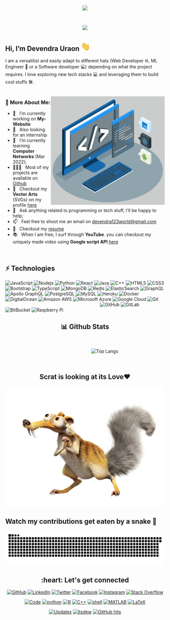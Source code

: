 
<h1 align="center">
  <a href="https://git.io/typing-svg">
    <img src="https://readme-typing-svg.herokuapp.com/?lines=Hello,+There!+👋;This+is+Devendra+Uraon;Nice+to+meet+you!&center=true&size=33">
    <p align="centre">
  <img src="https://capsule-render.vercel.app/api?type=waving&color=gradient&height=60&section=footer"/>
</p>
  </a>
</h1>



## Hi, I’m Devendra Uraon <img src="https://github.com/itsdew/Live-in-Action/blob/main/Actions/wave.gif" width="30px">



I am a versatilist and easily adapt to different hats (Web Developer 🌐, ML Engineer 🤖 or a Software developer 💻) depending on what the project requires. I love exploring new tech stacks 💻 and leveraging them to build cool stuffs 🛠️. 
<br/>
<br/>

<img align="right" alt="GIF" src="https://github.com/itsdew/Live-in-Action/blob/main/Actions/techstack.gif" width="360px"/>
  
### 🧐 More About Me:

- 🔭 &nbsp; I’m currently working on **My-Website**
- 🤝 &nbsp; Also looking for an internship
- 🌱 &nbsp; I’m currently learning **Computer Networks** (Mar 2022); 
- 👨🏻‍💻 &nbsp; Most of my projects are available on [Github](https://github.com/itsdew?tab=repositories)
- 🎨 &nbsp; Checkout my **Vector Arts** (SVGs) on my profile [here](https://instagram.com/dew_code_)
- 💬 &nbsp; Ask anything related to programming or tech stuff, I'll be happy to help;
- 📫 &nbsp; Feel free to shoot me an email on [devendra123world@gmail.com](mailto:devendra123world@gmail.com)
- 📝 &nbsp; Checkout my [resume](https://drive.google.com/file/d/1w0a0dba46ph1R_dAKOkRTJKrulSuOdcn/view?usp=sharing)
- 📚 &nbsp; When I am free, I surf through **YouTube**. you can checkout my uniquely made video using **Google script API** [here](https://www.youtube.com/watch?v=OrydNeJQMHk)

<br>

  
  ## ⚡ Technologies

![JavaScript](https://img.shields.io/badge/-JavaScript-black?style=flat-square&logo=javascript)
![Nodejs](https://img.shields.io/badge/-Nodejs-black?style=flat-square&logo=Node.js)
![Python](https://img.shields.io/badge/-Python-black?style=flat-square&logo=Python)
![React](https://img.shields.io/badge/-React-black?style=flat-square&logo=react)
![Java](https://img.shields.io/badge/-java-E34A86?style=flat-square&logo=java)
![C++](https://img.shields.io/badge/-C++-00599C?style=flat-square&logo=c)
![HTML5](https://img.shields.io/badge/-HTML5-E34F26?style=flat-square&logo=html5&logoColor=white)
![CSS3](https://img.shields.io/badge/-CSS3-1572B6?style=flat-square&logo=css3)
![Bootstrap](https://img.shields.io/badge/-Bootstrap-563D7C?style=flat-square&logo=bootstrap)
![TypeScript](https://img.shields.io/badge/-TypeScript-007ACC?style=flat-square&logo=typescript)
![MongoDB](https://img.shields.io/badge/-MongoDB-black?style=flat-square&logo=mongodb)
![Redis](https://img.shields.io/badge/-Redis-black?style=flat-square&logo=Redis)
![ElasticSearch](https://img.shields.io/badge/-ElasticSearch-005571?style=flat-square&logo=elasticsearch)
![GraphQL](https://img.shields.io/badge/-GraphQL-E10098?style=flat-square&logo=graphql)
![Apollo GraphQL](https://img.shields.io/badge/-Apollo%20GraphQL-311C87?style=flat-square&logo=apollo-graphql)
![PostgreSQL](https://img.shields.io/badge/-PostgreSQL-336791?style=flat-square&logo=postgresql)
![MySQL](https://img.shields.io/badge/-MySQL-black?style=flat-square&logo=mysql)
![Heroku](https://img.shields.io/badge/-Heroku-430098?style=flat-square&logo=heroku)
![Docker](https://img.shields.io/badge/-Docker-black?style=flat-square&logo=docker)
![DigitalOcean](https://img.shields.io/badge/-Digital%20Ocean-darkblue?style=flat-square&logo=digitalocean)
![Amazon AWS](https://img.shields.io/badge/Amazon%20AWS-232F3E?style=flat-square&logo=amazon-aws)
![Microsoft Azure](https://img.shields.io/badge/Microsoft%20Azure-232F7E?style=flat-square&logo=microsoft-azure)
![Google Cloud](https://img.shields.io/badge/Google%20Cloud-black?style=flat-square&logo=google-cloud)
![Git](https://img.shields.io/badge/-Git-black?style=flat-square&logo=git)
&nbsp;&nbsp;&nbsp;&nbsp;&nbsp;&nbsp;&nbsp;&nbsp;&nbsp;&nbsp;&nbsp;&nbsp;&nbsp;&nbsp;&nbsp;&nbsp;&nbsp;&nbsp;&nbsp;&nbsp;&nbsp;&nbsp;&nbsp;&nbsp;&nbsp;&nbsp;&nbsp;&nbsp;&nbsp;&nbsp;&nbsp;&nbsp;&nbsp;&nbsp;&nbsp;&nbsp;&nbsp;&nbsp;&nbsp;&nbsp;&nbsp;&nbsp;&nbsp;&nbsp;&nbsp;&nbsp;&nbsp;&nbsp;&nbsp;&nbsp;&nbsp;&nbsp;&nbsp;&nbsp;&nbsp;&nbsp;&nbsp;&nbsp;&nbsp;&nbsp;&nbsp;&nbsp;&nbsp;&nbsp;&nbsp;&nbsp;&nbsp;&nbsp;&nbsp;&nbsp;&nbsp;&nbsp;&nbsp;&nbsp;&nbsp;&nbsp;![GitHub](https://img.shields.io/badge/-GitHub-181717?style=flat-square&logo=github)
![GitLab](https://img.shields.io/badge/-GitLab-FCA121?style=flat-square&logo=gitlab)
![BitBucket](https://img.shields.io/badge/-BitBucket-darkblue?style=flat-square&logo=bitbucket)
![Raspberry Pi](https://img.shields.io/badge/-Raspberry%20Pi-C51A4A?style=flat-square&logo=Raspberry-Pi)
    
    

<h2 align="center"> 📊 Github Stats</h2>

<br>
  
&nbsp;&nbsp;&nbsp;&nbsp;&nbsp;&nbsp;&nbsp;&nbsp;&nbsp;&nbsp;&nbsp;&nbsp;&nbsp;&nbsp;&nbsp;&nbsp;&nbsp;&nbsp;&nbsp;&nbsp;&nbsp;&nbsp;&nbsp;&nbsp;&nbsp;&nbsp;&nbsp;&nbsp;&nbsp;&nbsp;&nbsp;&nbsp;&nbsp;&nbsp;&nbsp;&nbsp;&nbsp;&nbsp;&nbsp;&nbsp;&nbsp;&nbsp;&nbsp;&nbsp;&nbsp;&nbsp;&nbsp;&nbsp;&nbsp;&nbsp;&nbsp;&nbsp;&nbsp;&nbsp;&nbsp;&nbsp;&nbsp;&nbsp;&nbsp;&nbsp;&nbsp;&nbsp;&nbsp;&nbsp;&nbsp;&nbsp;&nbsp;&nbsp;&nbsp;![Top Langs](https://github-readme-stats.vercel.app/api/top-langs/?username=itsdew&hide=TeX&layout=compact)

<br>
    
<h2 align="center"> Scrat is looking at its Love❤️</h2>

![](https://github.com/itsdew/Live-in-Action/blob/main/Squirrel.png)

## Watch my contributions get eaten by a snake 🐍
![snake gif](https://github.com/itsdew/Live-in-Action/blob/main/Actions/github-comit-snake-eater.svg)

<h2 align="center">:heart: Let's get connected</h2>


<p align="center">
    <a href="https://github.com/itsdew" target="_blank"><img alt="GitHub" src="https://img.shields.io/badge/-@itsdew-181717?style=flat-square&logo=GitHub&logoColor=white"></a>
    <a href="https://www.linkedin.com/in/devendra-u-1a733595" target="_blank"><img alt="LinkedIn" src="https://img.shields.io/badge/-LinkedIn-0077B5?style=flat-square&logo=Linkedin&logoColor=white"></a>
    <a href="https://twitter.com/DevendraUraon" target="_blank"><img alt="Twitter" src="https://img.shields.io/badge/-Twitter-1ca0f1?style=flat-square&logo=Twitter&logoColor=white"></a>
    <a href="https://www.facebook.com/devendra.uraon.3" target="_blank"><img alt="Facebook" src="https://img.shields.io/badge/-Facebook-3b5998?style=flat-square&logo=Facebook&logoColor=white"></a>
    <a href="https://www.instagram.com/hey_its_me_dew" target="_blank"><img alt="Instagram" src="https://img.shields.io/badge/-Instagram-D7008A?style=flat-square&logo=Stack-Exchange&logoColor=white"></a>
    <a href="https://stackoverflow.com/users/17079445/devendra-uraon" target="_blank"><img alt="Stack Overflow" src="https://img.shields.io/badge/-Stack%20Overflow-FE7A16?style=flat-square&logo=Stack-Overflow&logoColor=white"></a>
</p>

<p align="center">
    <a href="https://github.com/itsdew?tab=repositories" target="_blank"><img alt="Code" src="https://img.shields.io/badge/-code-000000?style=flat-square&logo=Plex&logoColor=white"></a>
    <a href="https://github.com/itsdew?tab=repositories&language=python" target="_blank"><img alt="python" src="https://img.shields.io/badge/-python-3776AB?style=flat-square&logo=Python&logoColor=white"></a>
    <a href="https://github.com/itsdew?tab=repositories&language=r" target="_blank"><img alt="R" src="https://img.shields.io/badge/-R-276DC3?style=flat-square&logo=R&logoColor=white"></a>
    <a href="https://github.com/itsdew?tab=repositories&language=c%2B%2B" target="_blank"><img alt="C++" src="https://img.shields.io/badge/-C%2B%2B-00599C?style=flat-square&logo=C%2B%2B&logoColor=white"></a>
    <a href="https://github.com/itsdew?tab=repositories&language=shell" target="_blank"><img alt="shell" src="https://img.shields.io/badge/-shell-5391FE?style=flat-square&logo=PowerShell&logoColor=white"></a>
    <a href="https://github.com/itsdew?tab=repositories&language=matlab" target="_blank"><img alt="MATLAB" src="https://img.shields.io/badge/-MATLAB-0076A8?style=flat-square&logo=Mathworks&logoColor=white"></a>
    <a href="https://github.com/itsdew?tab=repositories&language=TeX" target="_blank"><img alt="LaTeX" src="https://img.shields.io/badge/-LaTeX-008080?style=flat-square&logo=LaTeX&logoColor=white"></a>
</p>

<p align="center">
    <a href="https://github.com/itsdew?tab=followers" target="_blank"><img alt="Updates" src="https://img.shields.io/badge/--000000?style=flat-square&logo=RSS&logoColor=white"></a>
    <a href="https://github.com/itsdew" target="_blank"><img alt="itsdew" src="https://badges.pufler.dev/visits/itsdew/itsdew?logo=GitHub&label=visits&color=success&logoColor=white&style=flat-square"/></a>
    <a href="https://github.com/itsdew/itsdew" target="_blank"><img alt="GitHub hits" src="https://img.shields.io/github/last-commit/itsdew/Live-in-Action?label=profile%20updated&style=flat-square"></a>
</p>


<!---
itsdew/itsdew is a ✨ special ✨ repository because its `README.md` (this file) appears on your GitHub profile.
You can click the Preview link to take a look at your changes.
--->
